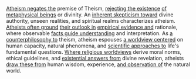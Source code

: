 
[Atheism negates the](3/3/1/3/.Atheism) premise of Theism, [rejecting the existence](3/3/1/3/2/1/_Existence-Meaninglessness) [of metaphysical beings](3/3/1/_Divine-Mundane) or divinity. An [inherent skepticism toward](3/3/1/3/1/1/.Scientific%20Skepticism) divine authority, unseen realities, and spiritual realms characterizes atheism. [Atheists often ground](3/3/1/3/.Atheism) [their outlook in](2/1/2/3/2/.Pessimism) [empirical evidence and](2/3/1/3/1/1/.Observational%20Evidence) rationale, where observable [facts guide understanding](2/2/3/2/2/2/.Understanding%20and%20Explanation) and interpretation. As [a counterphilosophy to](2/3/1/3/3/2/.Unfalsifiable%20Concepts) theism, atheism espouses [a worldview centered](3/3/1/2/.Religious%20Worldviews) on human capacity, natural phenomena, and [scientific approaches to](2/3/1/2/1/.Scientific%20Method) life's fundamental questions. [Where religious worldviews](3/3/1/2/.Religious%20Worldviews) derive moral norms, ethical guidelines, and [existential answers from](1/1/2/1/.Existential%20Dialectics) divine revelation, atheists [draw these from](1/1/3/2/2/1/3/1/.Trial%20and%20Error) human wisdom, experience, [and observation of](2/2/3/3/1/1/.Observation) the natural world.

